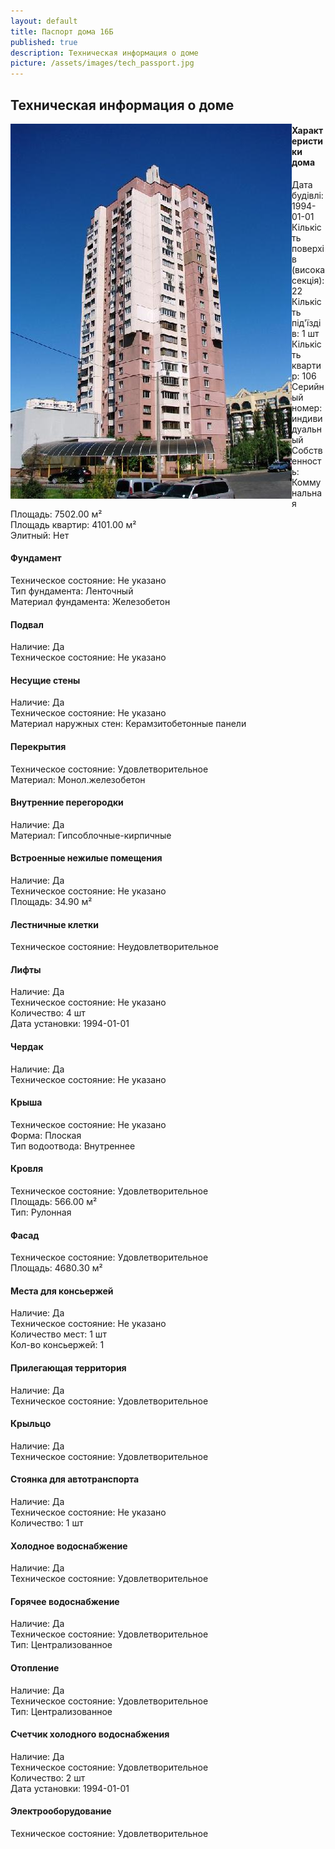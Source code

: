 ```yaml
---
layout: default
title: Паспорт дома 16Б
published: true
description: Техническая информация о доме
picture: /assets/images/tech_passport.jpg
---
```


## Техническая информация о доме

<img src="/assets/images/house_view_01.jpg" align="left" class="rounded mr-3">

#### Характеристики дома
Дата будівлі: 1994-01-01  
Кількість поверхів (висока секція): 22  
Кількість під'їздів: 1 шт  
Кількість квартир: 106  
Серийный номер: индивидуальный  
Собственность: Коммунальная  
Площадь: 7502.00 м²  
Площадь квартир: 4101.00 м²  
Элитный: Нет  

#### Фундамент
Техническое состояние: Не указано  
Тип фундамента: Ленточный  
Материал фундамента: Железобетон  

#### Подвал
Наличие: Да  
Техническое состояние: Не указано  

#### Несущие стены
Наличие: Да  
Техническое состояние: Не указано  
Материал наружных стен: Керамзитобетонные панели  

#### Перекрытия
Техническое состояние: Удовлетворительное  
Материал: Монол.железобетон  

#### Внутренние перегородки
Наличие: Да  
Материал: Гипсоблочные-кирпичные  

#### Встроенные нежилые помещения
Наличие: Да  
Техническое состояние: Не указано  
Площадь: 34.90 м²  

#### Лестничные клетки
Техническое состояние: Неудовлетворительное  

#### Лифты
Наличие: Да  
Техническое состояние: Не указано  
Количество: 4 шт  
Дата установки: 1994-01-01  

#### Чердак
Наличие: Да  
Техническое состояние: Не указано  

#### Крыша
Техническое состояние: Не указано  
Форма: Плоская  
Тип водоотвода: Внутреннее  

#### Кровля
Техническое состояние: Удовлетворительное  
Площадь: 566.00 м²  
Тип: Рулонная  

#### Фасад
Техническое состояние: Удовлетворительное  
Площадь: 4680.30 м²  

#### Места для консьержей
Наличие: Да  
Техническое состояние: Не указано  
Количество мест: 1 шт  
Кол-во консьержей: 1  

#### Прилегающая территория
Наличие: Да  
Техническое состояние: Удовлетворительное  

#### Крыльцо
Наличие: Да  
Техническое состояние: Удовлетворительное  

#### Стоянка для автотранспорта
Наличие: Да  
Техническое состояние: Не указано  
Количество: 1 шт  

#### Холодное водоснабжение
Наличие: Да  
Техническое состояние: Удовлетворительное  

#### Горячее водоснабжение
Наличие: Да  
Техническое состояние: Удовлетворительное  
Тип: Централизованное  

#### Отопление
Наличие: Да  
Техническое состояние: Удовлетворительное  
Тип: Централизованное  

#### Счетчик холодного водоснабжения
Наличие: Да  
Техническое состояние: Удовлетворительное  
Количество: 2 шт  
Дата установки: 1994-01-01  

#### Электрооборудование
Техническое состояние: Удовлетворительное
